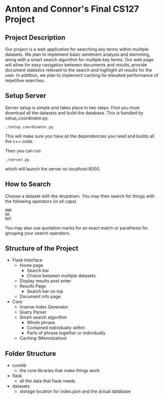 # Anton and Connor's Final CS127 Project

## Project Description

Our project is a web application for searching key terms within multiple datasets. We plan to implement basic sentiment analysis and stemming, along with a smart search algorithm for multiple key terms. Our web page will allow for easy navigation between documents and results, provide document statistics relevant to the search and highlight all results for the user. In addition, we plan to implement caching for elevated performance of repetitive searches.

## Setup Server

Server setup is simple and takes place in two steps. First you must download all the datasets and build the database. This is handled by setup_coordinator.py.

```
./setup_coordinator.py
```

This will make sure you have all the dependencies you need and builds all the c++ code.

Then you can run 

```
./server.py
```

which will launch the server on localhost:8000.

## How to Search

Choose a dataset with the dropdown. You may then search for things with the following operators (in all caps)

```
AND
OR
NOT
```

You may also use quotation marks for an exact match or parathesis for grouping your search operators. 

## Structure of the Project

 - Flask Interface
   - Home page
     - Search bar
     - Choice between multiple datasets
   - Display results post enter
   - Results Page
     - Search bar on top
   - Document info page
 - Core
   - Inverse Index Generator
   - Query Parser
   - Smart search algorithm
     - Whole phrase
     - Contained individually within
     - Parts of phrase together or individually
   - Caching (Memoization)

## Folder Structure

 - corelib
   - the core libraries that make things work
 - flask
   - all the data that flask needs
 - datasets
   - storage location for index.json and the actual database

